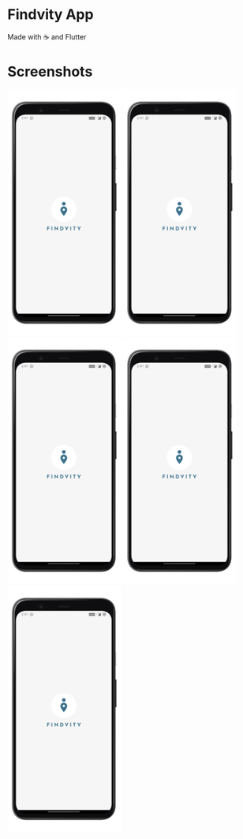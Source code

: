 # Findvity App

Made with :coffee: and Flutter

# Screenshots

<img  alt="splash" src="https://raw.githubusercontent.com/Findvity/findvity-app/main/screenshots/mockups/1603055475801.png" height="500">

<img  alt="splash" src="https://raw.githubusercontent.com/Findvity/findvity-app/main/screenshots/mockups/1603055475801.png" height="500">

<img  alt="splash" src="https://raw.githubusercontent.com/Findvity/findvity-app/main/screenshots/mockups/1603055475801.png" height="500">

<img  alt="splash" src="https://raw.githubusercontent.com/Findvity/findvity-app/main/screenshots/mockups/1603055475801.png" height="500">

<img  alt="splash" src="https://raw.githubusercontent.com/Findvity/findvity-app/main/screenshots/mockups/1603055475801.png" height="500">
